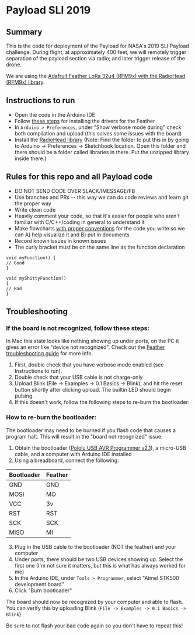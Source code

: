 # Payload SLI 2019

## Summary
This is the code for deployment of the Payload for NASA's 2019 SLI Payload challenge. During flight, at approximately 400 feet, we will remotely trigger separation of the payload section via radio; and later trigger release of the drone. 

We are using the [Adafruit Feather LoRa 32u4 (RFM9x) with the RadioHead (RFM9x) library](https://learn.adafruit.com/adafruit-feather-32u4-radio-with-lora-radio-module/using-the-rfm-9x-radio). 

## Instructions to run
* Open the code in the Arduino IDE
* Follow [these steps](https://learn.adafruit.com/adafruit-feather-32u4-radio-with-lora-radio-module/setup) for installing the drivers for the Feather
* In `Arduino > Preferences`, under "Show verbose mode during" check both compilation and upload (this solves some issues with the board)
* Install the [RadioHead library](https://learn.adafruit.com/adafruit-feather-32u4-radio-with-lora-radio-module/using-the-rfm-9x-radio) (Note: Find the folder to put this in by going to Arduino -> Preferences -> Sketchbook location. Open this folder and there should be a folder called libraries in there. Put the unzipped library inside there.)


## Rules for this repo and all Payload code
* DO NOT SEND CODE OVER SLACK/IMESSAGE/FB
* Use branches and PRs -- this way we can do code reviews and learn git the proper way
* Write clean code
* Heavily comment your code, so that it's easier for people who aren't familiar with C/C++/coding in general to understand it
* Make flowcharts [with proper conventions](https://en.wikibooks.org/wiki/Programming_Fundamentals/Flowcharts) for the code you write so we can A) help visualize it and B) put in documents
* Record known issues in known issues
* The curly bracket must be on the same line as the function declaration

```
void myFunction() {
// Good
} 

void myShittyFunction() 
{
// Bad
}
```

## Troubleshooting 
### If the board is not recognized, follow these steps:
In Mac this state looks like nothing showing up under ports, on the PC it gives an error like "device not recognized". Check out the [Feather troubleshooting guide](https://learn.adafruit.com/adafruit-feather-32u4-radio-with-lora-radio-module/faq) for more info. 

1. First, double check that you have verbose mode enabled (see Instructions to run). 
2. Double check that your USB cable is not charge-only
3. Upload Blink (File -> Examples -> 0.1 Basics -> Blink), and hit the reset button shortly after clicking upload. The builtin LED should begin pulsing. 
3. If this doesn't work, follow the following steps to re-burn the bootloader:

### How to re-burn the bootloader:
The bootloader may need to be burned if you flash code that causes a program halt. This will result in the "board not recognized" issue. 

1. Obtain the bootloader ([Pololu USB AVR Programmer v2.1](https://www.pololu.com/docs/0J67/3)), a micro-USB cable, and a computer with Arduino IDE installed
2. Using a breadboard, connect the following: 


| Bootloader | Feather |
|------------|---------|
| GND        | GND     |
| MOSI       | MO      |
| VCC        | 3v      |
| RST        | RST     |
| SCK        | SCK     |
| MISO       | MI      |

3. Plug in the USB cable to the bootloader (NOT the feather) and your computer
4. Under ports, there should be two USB devices showing up. Select the first one (I'm not sure it matters, but this is what has always worked for me)
4. In the Arduino IDE, under `Tools > Programmer`, select "Atmel STK500 development board"
5. Click "Burn bootloader"

The board should now be recognized by your computer and able to flash. You can verify this by uploading Blink (`File -> Examples -> 0.1 Basics -> Blink`)

Be sure to not flash your bad code again so you don't have to repeat this!


